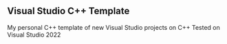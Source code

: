 ## Visual Studio C++ Template
My personal C++ template of new Visual Studio projects on C++
Tested on Visual Studio 2022

